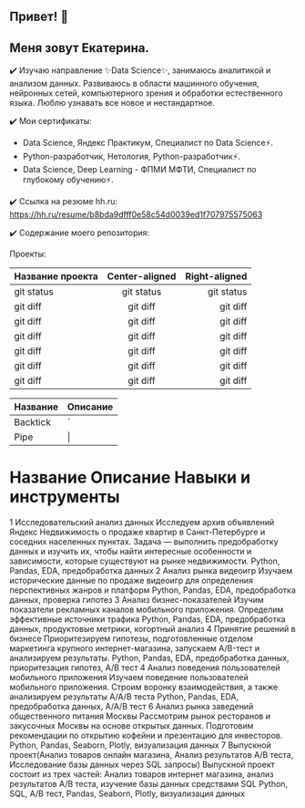 ## Привет! 👋

<!--
**Katenasarov/Katenasarov** is a ✨ _special_ ✨ repository because its `README.md` (this file) appears on your GitHub profile.

Here are some ideas to get you started:

- 🔭 I’m currently working on ...
- 🌱 I’m currently learning ...
- 👯 I’m looking to collaborate on ...
- 🤔 I’m looking for help with ...
- 💬 Ask me about ...
- 📫 How to reach me: ...
- 😄 Pronouns: ...
- ⚡ Fun fact: ...
-->

## Меня зовут Екатерина.

✔️ Изучаю направление ✨Data Science✨, занимаюсь аналитикой и анализом данных. Развиваюсь в области машинного обучения, нейронных сетей, компьютерного зрения и обработки естественного языка. Люблю узнавать все новое и нестандартное. 

✔️ Мои сертификаты:
- Data Science, Яндекс Практикум, Специалист по Data Science⚡.
- Python-разработчик, Нетология, Python-разработчик⚡.
- Data Science, Deep Learning - ФПМИ МФТИ, Специалист по глубокому обучению⚡.

✔️ Ссылка на резюме hh.ru:
https://hh.ru/resume/b8bda9dfff0e58c54d0039ed1f707975575063

✔️ Содержание моего репозитория:

Проекты:

| Название проекта | Center-aligned | Right-aligned |
| :---         |     :---:      |          ---: |
| git status   | git status     | git status    |
| git diff     | git diff       | git diff      |
| git diff     | git diff       | git diff      |
| git diff     | git diff       | git diff      |
| git diff     | git diff       | git diff      |
| git diff     | git diff       | git diff      |
| git diff     | git diff       | git diff      |



| Название     | Описание    |
| -------      | ---         |
| Backtick     | `           |
| Pipe         | \|          |

#	Название	Описание	Навыки и инструменты
1	Исследовательский анализ данных	Исследуем архив объявлений Яндекс Недвижимость о продаже квартир в Санкт-Петербурге и соседних населенных пунктах. Задача — выполнить предобработку данных и изучить их, чтобы найти интересные особенности и зависимости, которые существуют на рынке недвижимости.	Python, Pandas, EDA, предобработка данных
2	Анализ рынка видеоигр	Изучаем исторические данные по продаже видеоигр для определения перспективных жанров и платформ	Python, Pandas, EDA, предобработка данных, проверка гипотез
3	Анализ бизнес-показателей	Изучим показатели рекламных каналов мобильного приложения. Определим эффективные источники трафика	Python, Pandas, EDA, предобработка данных, продуктовые метрики, когортный анализ
4	Принятие решений в бизнесе	Приоритезируем гипотезы, подготовленные отделом маркетинга крупного интернет-магазина, запускаем A/B-тест и анализируем результаты.	Python, Pandas, EDA, предобработка данных, приоритезация гипотез, A/B тест
4	Анализ поведения пользователей мобильного приложения	Изучаем поведение пользователей мобильного приложения. Строим воронку взаимодействия, а также анализируем результаты A/A/B теста	Python, Pandas, EDA, предобработка данных, A/A/B тест
6	Анализ рынка заведений общественного питания Москвы	Рассмотрим рынок ресторанов и закусочных Москвы на основе открытых данных. Подготовим рекомендации по открытию кофейни и презентацию для инвесторов.	Python, Pandas, Seaborn, Plotly, визуализация данных
7	Выпускной проект(Анализ товаров онлайн магазина, Анализ результатов A/B теста, Исследование базы данных через SQL запросы)	Выпускной проект состоит из трех частей: Анализ товаров интернет магазина, анализ результатов A/B теста, изучение базы данных средствами SQL	Python, SQL, A/B тест, Pandas, Seaborn, Plotly, визуализация данных
